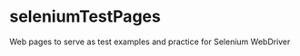 seleniumTestPages
=================

Web pages to serve as test examples and practice for Selenium WebDriver
